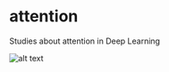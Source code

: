 # attention
Studies about attention in Deep Learning

![alt text](https://raw.githubusercontent.com/username/projectname/branch/path/to/img.png)
